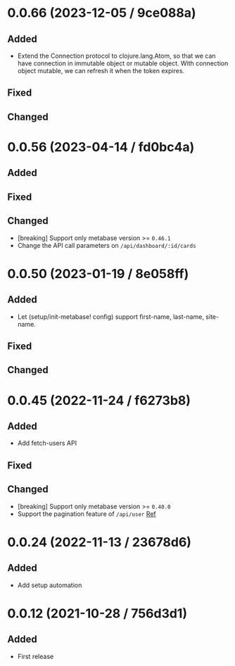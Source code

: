 # 0.0.66 (2023-12-05 / 9ce088a)

## Added
- Extend the Connection protocol to clojure.lang.Atom, so that we can have 
  connection in immutable object or mutable object. With connection object 
  mutable, we can refresh it when the token expires.

## Fixed

## Changed


# 0.0.56 (2023-04-14 / fd0bc4a)

## Added

## Fixed

## Changed

- [breaking] Support only metabase version >= `0.46.1`
- Change the API call parameters on `/api/dashboard/:id/cards` 

# 0.0.50 (2023-01-19 / 8e058ff)

## Added

- Let (setup/init-metabase! config) support first-name, last-name, site-name.

## Fixed

## Changed

# 0.0.45 (2022-11-24 / f6273b8)

## Added

- Add fetch-users API

## Fixed

## Changed

- [breaking] Support only metabase version >= `0.40.0`
- Support the pagination feature of `/api/user` [Ref](https://github.com/metabase/metabase/wiki/What%27s-new-in-0.40.0-for-Metabase-REST-API-clients)

# 0.0.24 (2022-11-13 / 23678d6)

## Added

- Add setup automation

# 0.0.12 (2021-10-28 / 756d3d1)

## Added

- First release